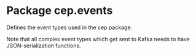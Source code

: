 # Package cep.events

Defines the event types used in the cep package.

Note that all complex event types which get sent to Kafka needs to have JSON-serialization functions.